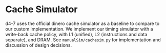 # Cache Simulator
d4-7 uses the official dinero cache simulator as a baseline to compare to our custom implementation.
We implement our timing simulator with a write-back cache policy, with L1 (unified), L2 (instructions and data separate), and DRAM. 
See `manualSim/cachesim.py` for implementation and discussion of design decisions.
